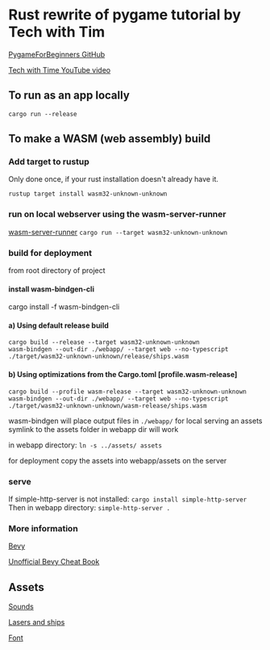 # Rust rewrite of pygame tutorial by Tech with Tim
[PygameForBeginners GitHub](https://github.com/techwithtim/PygameForBeginners)

[Tech with Time YouTube video](https://www.youtube.com/watch?v=jO6qQDNa2UY&t=99s)

## To run as an app locally
`cargo run --release`

## To make a WASM (web assembly) build
### Add target to rustup
Only done once, if your rust installation doesn't already have it.
```
rustup target install wasm32-unknown-unknown
```

### run on local webserver using the wasm-server-runner
[wasm-server-runner](https://github.com/jakobhellermann/wasm-server-runner)
`cargo run --target wasm32-unknown-unknown`

### build for deployment
from root directory of project
#### install wasm-bindgen-cli
cargo install -f wasm-bindgen-cli

#### a) Using default release build
```
cargo build --release --target wasm32-unknown-unknown
wasm-bindgen --out-dir ./webapp/ --target web --no-typescript ./target/wasm32-unknown-unknown/release/ships.wasm
```
#### b) Using optimizations from the Cargo.toml [profile.wasm-release]
```
cargo build --profile wasm-release --target wasm32-unknown-unknown
wasm-bindgen --out-dir ./webapp/ --target web --no-typescript ./target/wasm32-unknown-unknown/wasm-release/ships.wasm
```

wasm-bindgen will place output files in `./webapp/`
for local serving an assets symlink to the assets folder in webapp dir will work

in webapp directory:
`ln -s ../assets/ assets`

for deployment copy the assets into webapp/assets on the server

### serve
If simple-http-server is not installed:
`cargo install simple-http-server`
Then in webapp directory:
`simple-http-server .`

### More information
[Bevy](https://github.com/bevyengine/bevy/tree/main/examples#wasm)

[Unofficial Bevy Cheat Book](https://bevy-cheatbook.github.io/platforms/wasm.html)

## Assets
[Sounds](https://github.com/techwithtim/PygameForBeginners)

[Lasers and ships](https://opengameart.org/content/space-shooter-redux)

[Font](https://developers.google.com/fonts)

